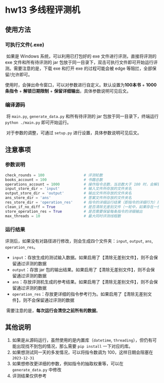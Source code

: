 # hw13 多线程评测机

 

## 使用方法

### 可执行文件(.exe)

​		如果是 Windows 系统，可以利用已打包好的 exe 文件进行评测，直接将评测的 exe 文件和所有待评测的 jar 包放于同一目录下，双击可执行文件即可开始运行评测。需要注意的是，下载 exe 和打开 exe 的过程可能会被 edge 等阻拦，全部保留/允许即可。

​		使用时，会弹出命令窗口，可以对参数进行自定义。默认设置为**100本书** + **1000条指令** + **解锁日期限制** + **保留详细输出**，具体参数说明可见后文。

### 编译源码

​		将 `main.py`, `generate_data.py` 和所有待评测的 jar 包放于同一目录下，终端运行 `python ./main.py` 即可开始运行。

​		对于参数的调整，可通过 `setup.py` 进行设置，具体参数说明可见后文。



## 注意事项

### 参数说明

```python
check_rounds = 100                  # 评测轮数
books_account = 100                 # 书籍总数
operations_account = 1000           # 操作指令总数，当总数大于 100 时，会解锁日期限制（超过 2023-12-31）
input_store_dir = 'input'           # 输入文件所存放的文件夹名
output_store_dir = 'output'         # 输出文件所存放的文件夹名
ans_store_dir = 'ans'               # 答案文件所存放的文件夹名
res_store_dir = 'operation_res'     # 指令的详细运行结果（即指令的详细行为）所存放的文件夹名
clean_if_no_diff = True             # 是否清除无差别文件（一轮中，如果存在一份文件有差异，就认为“有差别”）
store_operation_res = True          # 是否需要保留每条指令的详细输出
max_threads = 10                    # 最大同时评测线程数
```

### 运行结果

​		评测后，如果没有对路径进行修改，则会生成四个文件夹：`input`, `output`, `ans`, `operation_res`。

- `input`：存放生成的测试输入数据。如果启用了【清除无差别文件】，则不会保留通过评测的数据
- `output`：存放 jar 包的输出结果。如果启用了【清除无差别文件】，则不会保留通过评测的数据
- `ans`：存放评测机生成的参考结果。如果启用了【清除无差别文件】，则不会保留通过评测的数据
- `operation_res`：存放更详细的指令参考行为。如果启用了【清除无差别文件】，则不会保留通过评测的数据

​		需要注意的是，**每次运行会清空之前所有的数据**。



## 其他说明

1. 如果是从源码运行，虽然使用的是内置库（`datetime`, `threading`），但仍有可能出现找不到包的情况，那么需要 `pip install` 一下对应的库。
2. 如果想测试同一天的多发情况，可以将指令数调为 100，这样日期会阻塞在 `2023-12-31`
3. 如果想修改更详细的参数，例如指令的抽取权重等，可以在 `generate_data.py` 中修改
4. 评测结果仅供参考
